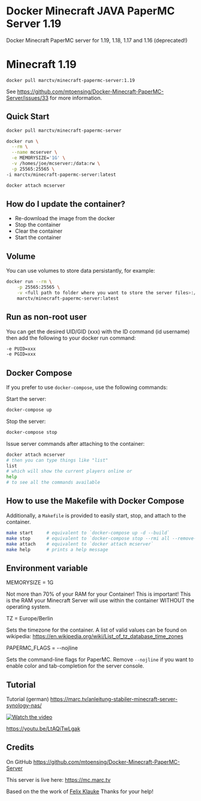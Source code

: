 # Docker Minecraft JAVA PaperMC Server 1.19

Docker Minecraft PaperMC server for 1.19, 1.18, 1.17 and 1.16 (deprecated!)

# Minecraft 1.19

	docker pull marctv/minecraft-papermc-server:1.19

See https://github.com/mtoensing/Docker-Minecraft-PaperMC-Server/issues/33 for more information.

## Quick Start
```sh
docker pull marctv/minecraft-papermc-server
```

```sh
docker run \
  --rm \
  --name mcserver \
  -e MEMORYSIZE='1G' \
  -v /homes/joe/mcserver:/data:rw \
  -p 25565:25565 \
-i marctv/minecraft-papermc-server:latest
```
```sh
docker attach mcserver
```

## How do I update the container? 

* Re-download the image from the docker
* Stop the container
* Clear the container
* Start the container

## Volume

You can use volumes to store data persistantly, for example:

```sh
docker run --rm \
	-p 25565:25565 \
	-v <full path to folder where you want to store the server files>:/data:rw \
	marctv/minecraft-papermc-server:latest
 ```

## Run as non-root user

You can get the desired UID/GID (xxx) with the ID command (id username) then add the following to your docker run command:

```sh
-e PUID=xxx
-e PGID=xxx
```

## Docker Compose

If you prefer to use `docker-compose`, use the following commands:

Start the server:
```sh
docker-compose up
```
Stop the server:
```sh
docker-compose stop
```
Issue server commands after attaching to the container:
```sh
docker attach mcserver
# then you can type things like "list"
list
# which will show the current players online or
help
# to see all the commands available
```

## How to use the Makefile with Docker Compose 

Additionally, a `Makefile` is provided to easily start, stop, and attach to the container.

```sh
make start     # equivalent to `docker-compose up -d --build`
make stop      # equivalent to `docker-compose stop --rmi all --remove-orphans`
make attach    # equivalent to `docker attach mcserver`
make help      # prints a help message
```

## Environment variable

MEMORYSIZE = 1G

Not more than 70% of your RAM for your Container! This is important! This is the RAM your Minecraft Server will use within the container WITHOUT the operating system.

TZ = Europe/Berlin 

Sets the timezone for the container. A list of valid values can be found on wikipedia: https://en.wikipedia.org/wiki/List_of_tz_database_time_zones

PAPERMC_FLAGS = --nojline

Sets the command-line flags for PaperMC. Remove `--nojline` if you want to enable color and tab-completion for the server console.

## Tutorial

Tutorial (german) https://marc.tv/anleitung-stabiler-minecraft-server-synology-nas/

[![Watch the video](https://img.youtube.com/vi/LtAQiTwLgak/maxresdefault.jpg)](https://youtu.be/LtAQiTwLgak)

https://youtu.be/LtAQiTwLgak

## Credits

On GitHub https://github.com/mtoensing/Docker-Minecraft-PaperMC-Server

This server is live here: https://mc.marc.tv

Based on the the work of [Felix Klauke](https://github.com/FelixKlauke/paperspigot-docker) Thanks for your help!
